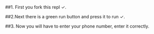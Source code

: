 ##1. First you fork this repl ✓.

##2.Next there is a green run button and press it to run ✓.

##3. Now you will have to enter your phone number, enter it correctly.
